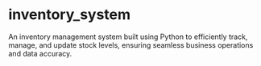 # inventory_system
An inventory management system built using Python to efficiently track, manage, and update stock levels, ensuring seamless business operations and data accuracy.
